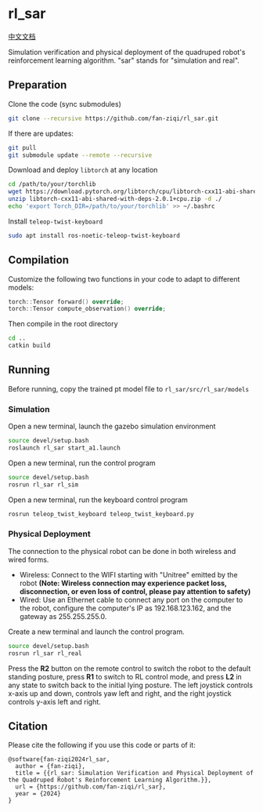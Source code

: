 # rl_sar

[中文文档](README_CN.md)

Simulation verification and physical deployment of the quadruped robot's reinforcement learning algorithm. "sar" stands for "simulation and real".

## Preparation

Clone the code (sync submodules)

```bash
git clone --recursive https://github.com/fan-ziqi/rl_sar.git
```

If there are updates:

```bash
git pull
git submodule update --remote --recursive
```

Download and deploy `libtorch` at any location

```bash
cd /path/to/your/torchlib
wget https://download.pytorch.org/libtorch/cpu/libtorch-cxx11-abi-shared-with-deps-2.0.1%2Bcpu.zip
unzip libtorch-cxx11-abi-shared-with-deps-2.0.1+cpu.zip -d ./
echo 'export Torch_DIR=/path/to/your/torchlib' >> ~/.bashrc
```

Install `teleop-twist-keyboard`

```bash
sudo apt install ros-noetic-teleop-twist-keyboard
```

## Compilation

Customize the following two functions in your code to adapt to different models:

```cpp
torch::Tensor forward() override;
torch::Tensor compute_observation() override;
```

Then compile in the root directory

```bash
cd ..
catkin build
```

## Running

Before running, copy the trained pt model file to `rl_sar/src/rl_sar/models`

### Simulation

Open a new terminal, launch the gazebo simulation environment

```bash
source devel/setup.bash
roslaunch rl_sar start_a1.launch
```

Open a new terminal, run the control program

```bash
source devel/setup.bash
rosrun rl_sar rl_sim
```

Open a new terminal, run the keyboard control program

```bash
rosrun teleop_twist_keyboard teleop_twist_keyboard.py
```

### Physical Deployment

The connection to the physical robot can be done in both wireless and wired forms.

- Wireless: Connect to the WIFI starting with "Unitree" emitted by the robot **(Note: Wireless connection may experience packet loss, disconnection, or even loss of control, please pay attention to safety)**
- Wired: Use an Ethernet cable to connect any port on the computer to the robot, configure the computer's IP as 192.168.123.162, and the gateway as 255.255.255.0.

Create a new terminal and launch the control program.

```bash
source devel/setup.bash
rosrun rl_sar rl_real
```

Press the **R2** button on the remote control to switch the robot to the default standing posture, press **R1** to switch to RL control mode, and press **L2** in any state to switch back to the initial lying posture. The left joystick controls x-axis up and down, controls yaw left and right, and the right joystick controls y-axis left and right.

## Citation

Please cite the following if you use this code or parts of it:

```
@software{fan-ziqi2024rl_sar,
  author = {fan-ziqi},
  title = {{rl_sar: Simulation Verification and Physical Deployment of the Quadruped Robot's Reinforcement Learning Algorithm.}},
  url = {https://github.com/fan-ziqi/rl_sar},
  year = {2024}
}
```